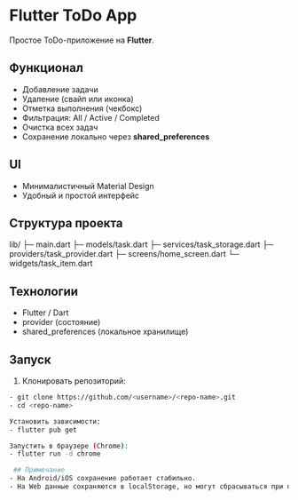 #  Flutter ToDo App

Простое ToDo-приложение на **Flutter**.

##  Функционал
- Добавление задачи
- Удаление (свайп или иконка)
- Отметка выполнения (чекбокс)
- Фильтрация: All / Active / Completed
- Очистка всех задач
- Сохранение локально через **shared_preferences**

## UI
- Минималистичный Material Design
- Удобный и простой интерфейс

## Структура проекта
lib/
├─ main.dart
├─ models/task.dart
├─ services/task_storage.dart
├─ providers/task_provider.dart
├─ screens/home_screen.dart
└─ widgets/task_item.dart

##  Технологии
- Flutter / Dart  
- provider (состояние)  
- shared_preferences (локальное хранилище)

##  Запуск
1. Клонировать репозиторий:
```bash
- git clone https://github.com/<username>/<repo-name>.git
- cd <repo-name>

Установить зависимости:
- flutter pub get

Запустить в браузере (Chrome):
- flutter run -d chrome

 ## Примечание
- На Android/iOS сохранение работает стабильно.
- На Web данные сохраняются в localStorage, но могут сбрасываться при повторном запуске flutter run. Это ограничение Flutter Web.
